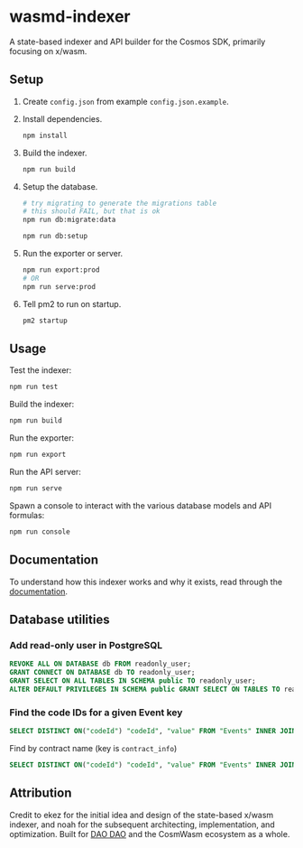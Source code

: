 # wasmd-indexer

A state-based indexer and API builder for the Cosmos SDK, primarily focusing on
x/wasm.

## Setup

1. Create `config.json` from example `config.json.example`.

2. Install dependencies.

   ```bash
   npm install
   ```

3. Build the indexer.

   ```bash
   npm run build
   ```

4. Setup the database.

   ```bash
   # try migrating to generate the migrations table
   # this should FAIL, but that is ok
   npm run db:migrate:data

   npm run db:setup
   ```

5. Run the exporter or server.

   ```bash
   npm run export:prod
   # OR
   npm run serve:prod
   ```

6. Tell pm2 to run on startup.

   ```bash
   pm2 startup
   ```

## Usage

Test the indexer:

```bash
npm run test
```

Build the indexer:

```bash
npm run build
```

Run the exporter:

```bash
npm run export
```

Run the API server:

```bash
npm run serve
```

Spawn a console to interact with the various database models and API formulas:

```bash
npm run console
```

## Documentation

To understand how this indexer works and why it exists, read through the
[documentation](./docs/start.md).

## Database utilities

### Add read-only user in PostgreSQL

```sql
REVOKE ALL ON DATABASE db FROM readonly_user;
GRANT CONNECT ON DATABASE db TO readonly_user;
GRANT SELECT ON ALL TABLES IN SCHEMA public TO readonly_user;
ALTER DEFAULT PRIVILEGES IN SCHEMA public GRANT SELECT ON TABLES TO readonly_user;
```

### Find the code IDs for a given Event key

```sql
SELECT DISTINCT ON("codeId") "codeId", "value" FROM "Events" INNER JOIN "Contracts" ON "Contracts"."address" = "Events"."contractAddress" WHERE "key" = '' ORDER BY "codeId" ASC;
```

Find by contract name (key is `contract_info`)

```sql
SELECT DISTINCT ON("codeId") "codeId", "value" FROM "Events" INNER JOIN "Contracts" ON "Contracts"."address" = "Events"."contractAddress" WHERE "key" = '99,111,110,116,114,97,99,116,95,105,110,102,111' AND value LIKE '%CONTRACT_NAME%' ORDER BY "codeId" ASC;
```

## Attribution

Credit to ekez for the initial idea and design of the state-based x/wasm
indexer, and noah for the subsequent architecting, implementation, and
optimization. Built for [DAO DAO](https://daodao.zone) and the CosmWasm
ecosystem as a whole.
